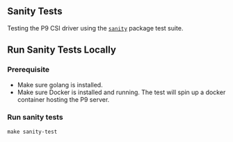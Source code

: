 ## Sanity Tests
Testing the P9 CSI driver using the [`sanity`](https://github.com/kubernetes-csi/csi-test/tree/master/pkg/sanity) package test suite.

## Run Sanity Tests Locally
### Prerequisite
 - Make sure golang is installed.
 - Make sure Docker is installed and running. The test will spin up a docker container hosting the P9 server.

### Run sanity tests
```
make sanity-test
```
